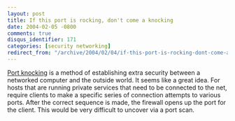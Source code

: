 ```yaml
---
layout: post
title: If this port is rocking, don't come a knocking
date: 2004-02-05 -0800
comments: true
disqus_identifier: 171
categories: [security networking]
redirect_from: "/archive/2004/02/04/if-this-port-is-rocking-dont-come-a-knocking.aspx/"
---
```


[Port knocking](http://www.portknocking.org/) is a method of
establishing extra security between a networked computer and the outside
world. It seems like a great idea. For hosts that are running private
services that need to be connected to the net, require clients to make a
specific series of connection attempts to various ports. After the
correct sequence is made, the firewall opens up the port for the client.
This would be very difficult to uncover via a port scan.

